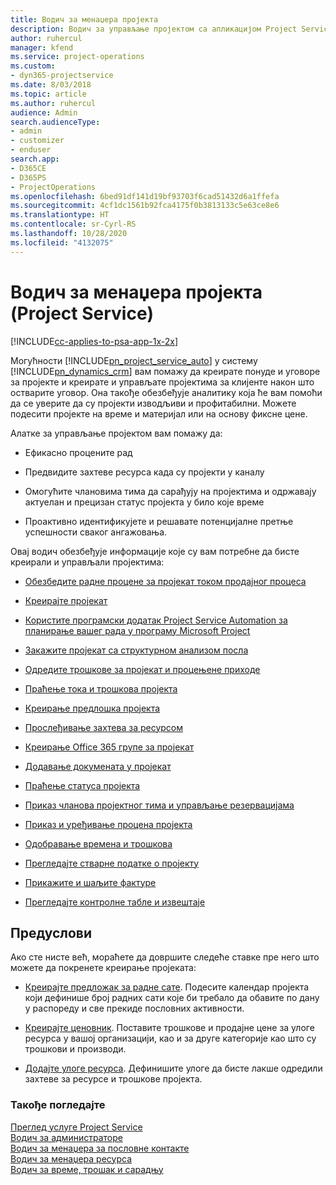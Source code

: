 ```yaml
---
title: Водич за менаџера пројекта
description: Водич за управљање пројектом са апликацијом Project Service
author: ruhercul
manager: kfend
ms.service: project-operations
ms.custom:
- dyn365-projectservice
ms.date: 8/03/2018
ms.topic: article
ms.author: ruhercul
audience: Admin
search.audienceType:
- admin
- customizer
- enduser
search.app:
- D365CE
- D365PS
- ProjectOperations
ms.openlocfilehash: 6bed91df141d19bf93703f6cad51432d6a1ffefa
ms.sourcegitcommit: 4cf1dc1561b92fca4175f0b3813133c5e63ce8e6
ms.translationtype: HT
ms.contentlocale: sr-Cyrl-RS
ms.lasthandoff: 10/28/2020
ms.locfileid: "4132075"
---
```

# <a name="project-manager-guide-project-service"></a>Водич за менаџера пројекта (Project Service)

[!INCLUDE[cc-applies-to-psa-app-1x-2x](../includes/cc-applies-to-psa-app-1x-2x.md)]

Могућности [!INCLUDE[pn_project_service_auto](../includes/pn-project-service-auto.md)] у систему [!INCLUDE[pn_dynamics_crm](../includes/pn-dynamics-crm.md)] вам помажу да креирате понуде и уговоре за пројекте и креирате и управљате пројектима за клијенте након што остварите уговор. Она такође обезбеђује аналитику која ће вам помоћи да се уверите да су пројекти изводљиви и профитабилни. Можете подесити пројекте на време и материјал или на основу фиксне цене.  
  
 Алатке за управљање пројектом вам помажу да:  
  
-   Ефикасно процените рад  
  
-   Предвидите захтеве ресурса када су пројекти у каналу  
  
-   Омогућите члановима тима да сарађују на пројектима и одржавају актуелан и прецизан статус пројекта у било које време  
  
-   Проактивно идентификујете и решавате потенцијалне претње успешности сваког ангажовања.  
  
Овај водич обезбеђује информације које су вам потребне да бисте креирали и управљали пројектима:  
  
-   [Обезбедите радне процене за пројекат током продајног процеса](../psa/provide-estimates-project-during-sales-process.md)  
  
-   [Креирајте пројекат](../psa/create-project.md)  
  
-   [Користите програмски додатак Project Service Automation за планирање вашег рада у програму Microsoft Project](../psa/add-plan-work-microsoft-project.md)  
  
-   [Закажите пројекат са структурном анализом посла](../psa/schedule-project-work-breakdown-structure.md)  
  
-   [Одредите трошкове за пројекат и процењене приходе](../psa/determine-project-cost-revenue-estimates.md)  
  
-   [Праћење тока и трошкова пројекта](../psa/track-project-progress-cost.md)  
  
-   [Креирање предлошка пројекта](../psa/create-project-template.md)  
  
-   [Прослеђивање захтева за ресурсом](../psa/submit-resource-requests.md)  
  
-   [Креирање Office 365 групе за пројекат](../psa/create-office-365-group-project.md)  
  
-   [Додавање докумената у пројекат](../psa/add-documents-project.md)  
  
-   [Праћење статуса пројекта](../psa/track-project-status.md)  
  
-   [Приказ чланова пројектног тима и управљање резервацијама](../psa/view-project-team-members-manage-bookings.md)  
  
-   [Приказ и уређивање процена пројекта](../psa/view-edit-project-estimates.md)  
  
-   [Одобравање времена и трошкова](../psa/approve-time-expenses.md)  
  
-   [Прегледајте стварне податке о пројекту](../psa/review-project-actuals.md)  
  
-   [Прикажите и шаљите фактуре](../psa/view-send-invoices.md)  
  
-   [Прегледајте контролне табле и извештаје](../psa/view-dashboards-reports.md)  
  
## <a name="prerequisites"></a>Предуслови  
 Ако сте нисте већ, мораћете да довршите следеће ставке пре него што можете да покренете креирање пројеката:  
  
-   [Креирајте предложак за радне сате](../psa/create-work-hours-template.md). Подесите календар пројекта који дефинише број радних сати које би требало да обавите по дану у распореду и све прекиде пословних активности.  
  
-   [Креирајте ценовник](../psa/create-price-list.md). Поставите трошкове и продајне цене за улоге ресурса у вашој организацији, као и за друге категорије као што су трошкови и производи.  
  
-   [Додајте улоге ресурса](../psa/add-resource-roles.md). Дефинишите улоге да бисте лакше одредили захтеве за ресурсе и трошкове пројекта.  
  
### <a name="see-also"></a>Такође погледајте  
 [Преглед услуге Project Service](../psa/overview.md)   
 [Водич за администраторе](../psa/admin-guide.md)   
 [Водич за менаџера за пословне контакте](../psa/account-manager-guide.md)   
 [Водич за менаџера ресурса](../psa/resource-manager-guide.md)   
 [Водич за време, трошак и сарадњу](../psa/time-expense-collaboration-guide.md)

